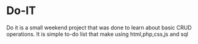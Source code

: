 # Do-IT
Do it is a small weekend project that was done to learn about basic CRUD operations. It is simple to-do list that make using html,php,css,js and sql
